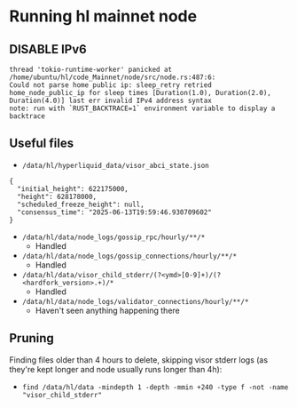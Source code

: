 # Running hl mainnet node

## DISABLE IPv6

```
thread 'tokio-runtime-worker' panicked at /home/ubuntu/hl/code_Mainnet/node/src/node.rs:487:6:
Could not parse home public ip: sleep_retry retried home_node_public_ip for sleep times [Duration(1.0), Duration(2.0), Duration(4.0)] last err invalid IPv4 address syntax
note: run with `RUST_BACKTRACE=1` environment variable to display a backtrace
```
## Useful files

- `/data/hl/hyperliquid_data/visor_abci_state.json`
```
{
  "initial_height": 622175000,
  "height": 628178000,
  "scheduled_freeze_height": null,
  "consensus_time": "2025-06-13T19:59:46.930709602"
}
```

- `/data/hl/data/node_logs/gossip_rpc/hourly/**/*`
    - Handled
- `/data/hl/data/node_logs/gossip_connections/hourly/**/*`
    - Handled
- `/data/hl/data/visor_child_stderr/(?<ymd>[0-9]+)/(?<hardfork_version>.+)/*`
    - Handled
- `/data/hl/data/node_logs/validator_connections/hourly/**/*`
    - Haven't seen anything happening there


## Pruning

Finding files older than 4 hours to delete, skipping visor stderr logs (as they're kept longer and node usually runs longer than 4h):
- `find /data/hl/data -mindepth 1 -depth -mmin +240 -type f -not -name "visor_child_stderr"`
